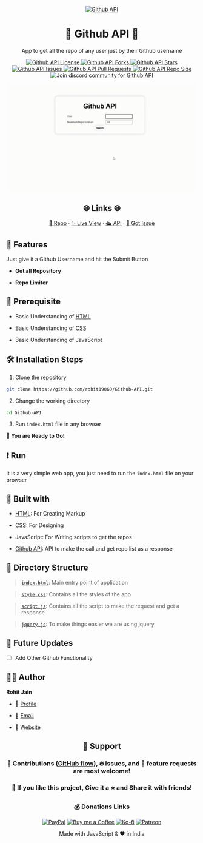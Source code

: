 <p align="center">
  <a href="https://rohit19060.github.io/Github-API/" title="Github API">
    <img src="https://kingtechnologies.in/assets/images/Logo.webp" width="80px" alt="Github API"/>
  </a>
</p>
<h1 align="center">🌟 Github API 🌟</h1>
<p align="center">App to get all the repo of any user just by their Github username</p>

<p align="center">
<a href="https://github.com/rohit19060/Github-API/blob/master/LICENSE" title="License">
<img src="https://img.shields.io/github/license/rohit19060/Github-API?label=License&logo=Github&style=flat-square" alt="Github API License"/>
</a>
<a href="https://github.com/rohit19060/Github-API/fork" title="Forks">
<img src="https://img.shields.io/github/forks/rohit19060/Github-API?label=Forks&logo=Github&style=flat-square" alt="Github API Forks"/>
</a>
<a href="https://github.com/rohit19060/Github-API/stargazers" title="Stars">
<img src="https://img.shields.io/github/stars/rohit19060/Github-API?label=Stars&logo=Github&style=flat-square" alt="Github API Stars"/>
</a>
<a href="https://github.com/rohit19060/Github-API/issues" title="Issues">
<img src="https://img.shields.io/github/issues/rohit19060/Github-API?label=Issues&logo=Github&style=flat-square" alt="Github API Issues"/>
</a>
<a href="https://github.com/rohit19060/Github-API/pulls" title="Pull Requests">
<img src="https://img.shields.io/github/issues-pr/rohit19060/Github-API?label=Pull%20Requests&logo=Github&style=flat-square" alt="Github API Pull Requests"/>
</a>
<a href="https://github.com/rohit19060/Github-API" title="Repo Size">
<img src="https://img.shields.io/github/repo-size/rohit19060/Github-API?label=Repo%20Size&logo=Github&style=flat-square" alt="Github API Repo Size"/>
</a>
<a href="https://discord.gg/sDDHTPs97M" title="Join Community">
<img src="https://img.shields.io/discord/737854816402800690?color=%236d82cb&label=Join%20Community&logo=discord&logoColor=%23FFFFFF&style=flat-square" alt="Join discord community for Github API"/>
</a>
</p>

<p align="center" title="Github API"><img src="./assets/images/main.gif" alt="Github API"/></p>

<h2 align="center">🌐 Links 🌐</h2>
<p align="center">
    <a href="https://github.com/rohit19060/Github-API" title="Github API">📂 Repo</a>
    ·
    <a href="https://rohit19060.github.io/Github-API/" title="Github API">✨ Live View</a>
    ·
    <a href="https://api.github.com/" title="Github API">🛳 API</a>
    ·
    <a href="https://github.com/rohit19060/Github-API/issues/new/choose" title="🐛Report Bug/🎊Request Feature">🚀 Got Issue</a>
</p>

## 🚀 Features

Just give it a Github Username and hit the Submit Button

- **Get all Repository**

- **Repo Limiter**

## 🦋 Prerequisite

- Basic Understanding of [HTML](https://youtu.be/JHv2jmnrLlA "HTML - First Step Towards Web Development")

- Basic Understanding of [CSS](https://youtu.be/d1tP7ow7HbQ "CSS - Second Step Towards Web Development")

- Basic Understanding of JavaScript

## 🛠️ Installation Steps

1. Clone the repository

```Bash
git clone https://github.com/rohit19060/Github-API.git
```

2. Change the working directory

```Bash
cd Github-API
```

3. Run `index.html` file in any browser

**🎇 You are Ready to Go!**

## ❗ Run

It is a very simple web app, you just need to run the `index.html` file on your browser

## 👷 Built with

- [HTML](https://youtu.be/JHv2jmnrLlA "HTML - First Step Towards Web Development"): For Creating Markup

- [CSS](https://youtu.be/d1tP7ow7HbQ "CSS - Second Step Towards Web Development"): For Designing

- JavaScript: For Writing scripts to get the repos

- [Github API](https://api.github.com/ "Github API"): API to make the call and get repo list as a response

## 📂 Directory Structure

> [`index.html`](https://github.com/Rohit19060/Github-API/blob/main/index.htm "Github API"): Main entry point of application

> [`style.css`](https://github.com/Rohit19060/Github-API/blob/main/style.css "Style"): Contains all the styles of the app

> [`script.js`](https://github.com/Rohit19060/Github-API/blob/main/script.js "Script"): Contains all the script to make the request and get a response

> [`jquery.js`](https://github.com/Rohit19060/Github-API/blob/main/jquery.js "jQuery"): To make things easier we are using jquery

## 🎊 Future Updates

- [ ] Add Other Github Functionality

## 🧑🏻 Author

**Rohit Jain**

- 🌌 [Profile](https://github.com/Rohit19060 "Rohit Jain")

- 🏮 [Email](mailto:rohitjain19060@gmail.com?subject=Hi%20from%20Github%20API "Hi!")

- 🦁 [Website](https://kingtechnologies.in "Welcome")

<h2 align="center">🤝 Support</h2>

<h3 align="center">🎀 Contributions (<a href="https://guides.github.com/introduction/flow" title="GitHub flow">GitHub flow</a>), 🔥 issues, and 🥮 feature requests are most welcome!</h3>

<h3 align="center">💙 If you like this project, Give it a ⭐ and Share it with friends!</h3>
<h3 align="center">💰 Donations Links</h3>
<p align="center">
<a href="https://www.paypal.me/kingrohitJ" title="PayPal"><img src="https://kingtechnologies.in/assets/images/Paypal.png" alt="PayPal"/></a>
<a href="https://www.buymeacoffee.com/rohitjain" title="Buy me a Coffee"><img src="https://kingtechnologies.in/assets/images/Coffee.png" alt="Buy me a Coffee"/></a>
<a href="https://ko-fi.com/rohitjain" title="Ko-fi"><img src="https://kingtechnologies.in/assets/images/Kofi.png" alt="Ko-fi"/></a>
<a href="https://www.patreon.com/KingTechnologies" title="Patreon"><img src="https://kingtechnologies.in/assets/images/Patreon.png" alt="Patreon"/></a>
</p>

<p align="center">Made with JavaScript & ❤️ in India</p>
